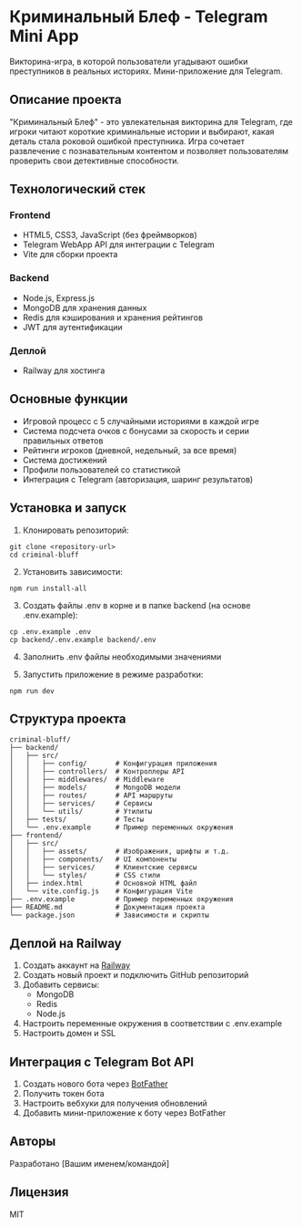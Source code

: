 # Криминальный Блеф - Telegram Mini App

Викторина-игра, в которой пользователи угадывают ошибки преступников в реальных историях. Мини-приложение для Telegram.

## Описание проекта

"Криминальный Блеф" - это увлекательная викторина для Telegram, где игроки читают короткие криминальные истории и выбирают, какая деталь стала роковой ошибкой преступника. Игра сочетает развлечение с познавательным контентом и позволяет пользователям проверить свои детективные способности.

## Технологический стек

### Frontend
- HTML5, CSS3, JavaScript (без фреймворков)
- Telegram WebApp API для интеграции с Telegram
- Vite для сборки проекта

### Backend
- Node.js, Express.js
- MongoDB для хранения данных
- Redis для кэширования и хранения рейтингов
- JWT для аутентификации

### Деплой
- Railway для хостинга

## Основные функции

- Игровой процесс с 5 случайными историями в каждой игре
- Система подсчета очков с бонусами за скорость и серии правильных ответов
- Рейтинги игроков (дневной, недельный, за все время)
- Система достижений
- Профили пользователей со статистикой
- Интеграция с Telegram (авторизация, шаринг результатов)

## Установка и запуск

1. Клонировать репозиторий:
```
git clone <repository-url>
cd criminal-bluff
```

2. Установить зависимости:
```
npm run install-all
```

3. Создать файлы .env в корне и в папке backend (на основе .env.example):
```
cp .env.example .env
cp backend/.env.example backend/.env
```

4. Заполнить .env файлы необходимыми значениями

5. Запустить приложение в режиме разработки:
```
npm run dev
```

## Структура проекта

```
criminal-bluff/
├── backend/
│   ├── src/
│   │   ├── config/       # Конфигурация приложения
│   │   ├── controllers/  # Контроллеры API
│   │   ├── middlewares/  # Middleware
│   │   ├── models/       # MongoDB модели
│   │   ├── routes/       # API маршруты
│   │   ├── services/     # Сервисы
│   │   └── utils/        # Утилиты
│   ├── tests/            # Тесты
│   └── .env.example      # Пример переменных окружения
├── frontend/
│   ├── src/
│   │   ├── assets/       # Изображения, шрифты и т.д.
│   │   ├── components/   # UI компоненты
│   │   ├── services/     # Клиентские сервисы
│   │   └── styles/       # CSS стили
│   ├── index.html        # Основной HTML файл
│   └── vite.config.js    # Конфигурация Vite
├── .env.example          # Пример переменных окружения
├── README.md             # Документация проекта
└── package.json          # Зависимости и скрипты
```

## Деплой на Railway

1. Создать аккаунт на [Railway](https://railway.app/)
2. Создать новый проект и подключить GitHub репозиторий
3. Добавить сервисы:
   - MongoDB
   - Redis
   - Node.js
4. Настроить переменные окружения в соответствии с .env.example
5. Настроить домен и SSL

## Интеграция с Telegram Bot API

1. Создать нового бота через [BotFather](https://t.me/botfather)
2. Получить токен бота
3. Настроить вебхуки для получения обновлений
4. Добавить мини-приложение к боту через BotFather

## Авторы

Разработано [Вашим именем/командой]

## Лицензия

MIT 